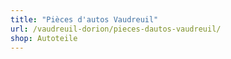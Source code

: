 ```yaml
---
title: "Pièces d'autos Vaudreuil"
url: /vaudreuil-dorion/pieces-dautos-vaudreuil/
shop: Autoteile
---
```

